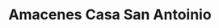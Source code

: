 ---
title: "Amacenes Casa San Antoinio"
url: /cojutepeque/amacenes-casa-san-antoinio/
shop: muebles
---